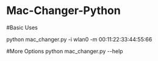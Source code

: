 # Mac-Changer-Python
#Basic Uses

python mac_changer.py -i wlan0 -m 00:11:22:33:44:55:66

#More Options 
python mac_changer.py --help
